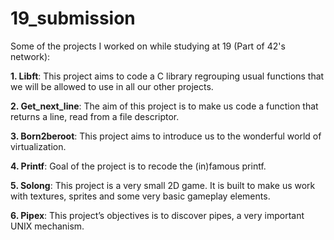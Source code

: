 # 19_submission

Some of the projects I worked on while studying at 19 (Part of 42's network):

**1. Libft**: This project aims to code a C library regrouping usual functions that we will be allowed to use in all our other projects.

**2. Get_next_line**: The aim of this project is to make us code a function that returns a line, read from a file descriptor.

**3. Born2beroot**: This project aims to introduce us to the wonderful world of virtualization.

**4. Printf**: Goal of the project is to recode the (in)famous printf.

**5. Solong**: This project is a very small 2D game. It is built to make us work with textures, sprites and some very basic gameplay elements.

**6. Pipex**: This project’s objectives is to discover pipes, a very important UNIX mechanism.
